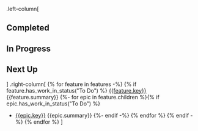 .left-column[
## Completed
## In Progress
## Next Up
]
.right-column[
{% for feature in features -%}
{% if feature.has_work_in_status("To Do") %}
[{{feature.key}}]({{feature.url}}) {{feature.summary}}
{%- for epic in feature.children %}{% if epic.has_work_in_status("To Do") %}
* [{{epic.key}}]({{epic.url}}) {{epic.summary}}
{%- endif -%}
{% endfor %}
{% endif -%}
{% endfor %}
]
